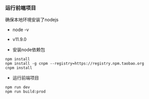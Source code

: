 ### 运行前端项目
 确保本地环境安装了nodejs
 - node -v
 - v11.9.0

- 安装node依赖包

```
npm install
npm install -g cnpm --registry=https://registry.npm.taobao.org
cnpm install
```

- 运行前端项目

```
npm run dev
npm run build:prod
```
